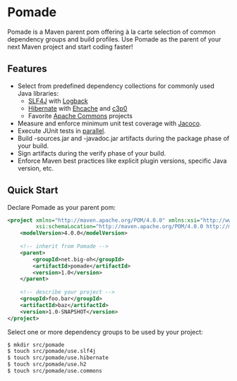 Pomade
======

Pomade is a Maven parent pom offering à la carte selection of common dependency 
groups and build profiles.  Use Pomade as the parent of your next Maven 
project and start coding faster!

Features
--------

* Select from predefined dependency collections for commonly used Java libraries:
    * [SLF4J](http://www.slf4j.org/) with [Logback](http://logback.qos.ch/) 
    * [Hibernate](http://www.hibernate.org/) with [Ehcache](http://ehcache.org/) and [c3p0](https://github.com/swaldman/c3p0)
    * Favorite [Apache Commons](http://commons.apache.org/) projects
* Measure and enforce minimum unit test coverage with [Jacoco](http://www.eclemma.org/jacoco/).
* Execute JUnit tests in [parallel](http://maven.apache.org/surefire/maven-surefire-plugin/examples/junit.html#Running_tests_in_parallel).
* Build -sources.jar and -javadoc.jar artifacts during the package phase of your build.
* Sign artifacts during the verify phase of your build.
* Enforce Maven best practices like explicit plugin versions, specific Java version, etc.

Quick Start
-----------

Declare Pomade as your parent pom:
```xml
<project xmlns="http://maven.apache.org/POM/4.0.0" xmlns:xsi="http://www.w3.org/2001/XMLSchema-instance"
         xsi:schemaLocation="http://maven.apache.org/POM/4.0.0 http://maven.apache.org/maven-v4_0_0.xsd">
    <modelVersion>4.0.0</modelVersion>
    
    <!-- inherit from Pomade -->
    <parent>
        <groupId>net.big-oh</groupId>
        <artifactId>pomade</artifactId>
        <version>1.0</version>
    </parent>
    
    <!-- describe your project -->
    <groupId>foo.bar</groupId>
    <artifactId>baz</artifactId>
    <version>1.0-SNAPSHOT</version>
</project>
```

Select one or more dependency groups to be used by your project:
```bash
$ mkdir src/pomade
$ touch src/pomade/use.slf4j
$ touch src/pomade/use.hibernate
$ touch src/pomade/use.h2
$ touch src/pomade/use.commons
```
